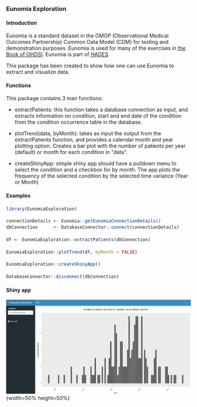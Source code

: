### Eunomia Exploration

#### Introduction

Eunomia is a standard dataset in the OMOP (Observational Medical Outcomes Partnership) Common Data Model (CDM) for testing and demonstration purposes. Eunomia is used for many of the exercises in [the Book of OHDSI](https://ohdsi.github.io/TheBookOfOhdsi/). Eunomia is part of [HADES](https://ohdsi.github.io/Hades/).

This package has been created to show how one can use Eunomia to extract and visualize data.

#### Functions

This package contains 3 man functions:

* extractPatients: this function takes a database connection as input, and extracts information on condition, start and end date of the condition from the condition occurrence table in the database.

* plotTrend(data, byMonth): takes as input the output from the extractPatients function, and provides a calendar month and year plotting option. Creates a bar plot with the number of patients per year (default) or month for each condition in "data".

* createShinyApp: simple shiny app should have a pulldown menu to select the condition and a checkbox for by month. The app plots the frequency of the selected condition by the selected time variance (Year or Month)

#### Examples

```R
library(EunomiaExploration)

connectionDetails <- Eunomia::getEunomiaConnectionDetails()
dbConnection      <- DatabaseConnector::connect(connectionDetails)

df <- EunomiaExploration::extractPatients(dbConnection)

EunomiaExploration::plotTrend(df, byMonth = FALSE)

EunomiaExploration::createShinyApp()

DatabaseConnector::disconnect(dbConnection)
```

#### Shiny app

![](inst/app.png){width=50% height=50%}
